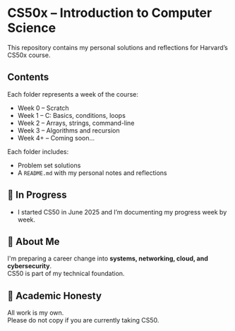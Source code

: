 # CS50x – Introduction to Computer Science

This repository contains my personal solutions and reflections for Harvard’s CS50x course.

## Contents

Each folder represents a week of the course:

- Week 0 – Scratch
- Week 1 – C: Basics, conditions, loops
- Week 2 – Arrays, strings, command-line
- Week 3 – Algorithms and recursion
- Week 4+ – Coming soon...

Each folder includes:

- Problem set solutions
- A `README.md` with my personal notes and reflections

## 🚧 In Progress

- I started CS50 in June 2025 and I’m documenting my progress week by week.

## 🙋 About Me

I'm preparing a career change into **systems, networking, cloud, and cybersecurity**.  
CS50 is part of my technical foundation.

## 🛑 Academic Honesty

All work is my own.  
Please do not copy if you are currently taking CS50.